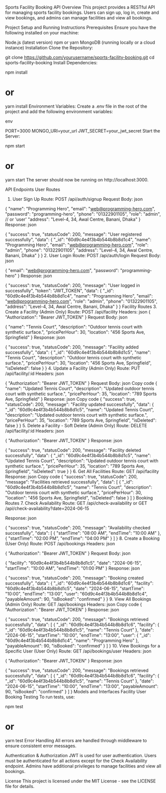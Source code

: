 Sports Facility Booking API
Overview
This project provides a RESTful API for managing sports facility bookings. Users can sign up, log in, create and view bookings, and admins can manage facilities and view all bookings.

Project Setup and Running Instructions
Prerequisites
Ensure you have the following installed on your machine:

Node.js (latest version)
npm or yarn
MongoDB (running locally or a cloud instance)
Installation
Clone the Repository:


git clone https://github.com/yourusername/sports-facility-booking.git
cd sports-facility-booking
Install Dependencies:

npm install
# or
yarn install
Environment Variables:
Create a .env file in the root of the project and add the following environment variables:

env

PORT=3000
MONGO_URI=your_url
JWT_SECRET=your_jwt_secret
Start the Server:



npm start
# or
yarn start
The server should now be running on http://localhost:3000.

API Endpoints
User Routes
1. User Sign Up
Route: POST /api/auth/signup
Request Body:
json

{
  "name": "Programming Hero",
  "email": "web@programming-hero.com",
  "password": "programming-hero",
  "phone": "01322901105",
  "role": "admin", // or 'user'
  "address": "Level-4, 34, Awal Centre, Banani, Dhaka"
}
Response:
json

{
  "success": true,
  "statusCode": 200,
  "message": "User registered successfully",
  "data": {
    "_id": "60d9c4e4f3b4b544b8b8d1c4",
    "name": "Programming Hero",
    "email": "web@programming-hero.com",
    "role": "admin",
    "phone": "01322901105",
    "address": "Level-4, 34, Awal Centre, Banani, Dhaka"
  }
}
2. User Login
Route: POST /api/auth/login
Request Body:
json

{
  "email": "web@programming-hero.com",
  "password": "programming-hero"
}
Response:
json

{
  "success": true,
  "statusCode": 200,
  "message": "User logged in successfully",
  "token": "JWT_TOKEN",
  "data": {
    "_id": "60d9c4e4f3b4b544b8b8d1c4",
    "name": "Programming Hero",
    "email": "web@programming-hero.com",
    "role": "admin",
    "phone": "01322901105",
    "address": "Level-4, 34, Awal Centre, Banani, Dhaka"
  }
}
Facility Routes
3. Create a Facility (Admin Only)
Route: POST /api/facility
Headers:
json
{
  "Authorization": "Bearer JWT_TOKEN"
}
Request Body:
json

{
  "name": "Tennis Court",
  "description": "Outdoor tennis court with synthetic surface.",
  "pricePerHour": 30,
  "location": "456 Sports Ave, Springfield"
}
Response:
json

{
  "success": true,
  "statusCode": 200,
  "message": "Facility added successfully",
  "data": {
    "_id": "60d9c4e4f3b4b544b8b8d1c5",
    "name": "Tennis Court",
    "description": "Outdoor tennis court with synthetic surface.",
    "pricePerHour": 30,
    "location": "456 Sports Ave, Springfield",
    "isDeleted": false
  }
}
4. Update a Facility (Admin Only)
Route: PUT /api/facility/:id
Headers:
json

{
  "Authorization": "Bearer JWT_TOKEN"
}
Request Body:
json
Copy code
{
  "name": "Updated Tennis Court",
  "description": "Updated outdoor tennis court with synthetic surface.",
  "pricePerHour": 35,
  "location": "789 Sports Ave, Springfield"
}
Response:
json
Copy code
{
  "success": true,
  "statusCode": 200,
  "message": "Facility updated successfully",
  "data": {
    "_id": "60d9c4e4f3b4b544b8b8d1c5",
    "name": "Updated Tennis Court",
    "description": "Updated outdoor tennis court with synthetic surface.",
    "pricePerHour": 35,
    "location": "789 Sports Ave, Springfield",
    "isDeleted": false
  }
}
5. Delete a Facility - Soft Delete (Admin Only)
Route: DELETE /api/facility/:id
Headers:
json

{
  "Authorization": "Bearer JWT_TOKEN"
}
Response:
json

{
  "success": true,
  "statusCode": 200,
  "message": "Facility deleted successfully",
  "data": {
    "_id": "60d9c4e4f3b4b544b8b8d1c5",
    "name": "Updated Tennis Court",
    "description": "Updated outdoor tennis court with synthetic surface.",
    "pricePerHour": 35,
    "location": "789 Sports Ave, Springfield",
    "isDeleted": true
  }
}
6. Get All Facilities
Route: GET /api/facility
Response:
json
Copy code
{
  "success": true,
  "statusCode": 200,
  "message": "Facilities retrieved successfully",
  "data": [
    {
      "_id": "60d9c4e4f3b4b544b8b8d1c5",
      "name": "Tennis Court",
      "description": "Outdoor tennis court with synthetic surface.",
      "pricePerHour": 30,
      "location": "456 Sports Ave, Springfield",
      "isDeleted": false
    }
  ]
}
Booking Routes
7. Check Availability
Route: GET /api/check-availability
or 
GET /api/check-availability?date=2024-06-15

Response:
json

{
  "success": true,
  "statusCode": 200,
  "message": "Availability checked successfully",
  "data": [
    {
      "startTime": "08:00 AM",
      "endTime": "10:00 AM"
    },
    {
      "startTime": "02:00 PM",
      "endTime": "04:00 PM"
    }
  ]
}
8. Create a Booking (User Only)
Route: POST /api/bookings
Headers:
json

{
  "Authorization": "Bearer JWT_TOKEN"
}
Request Body:
json

{
  "facility": "60d9c4e4f3b4b544b8b8d1c5",
  "date": "2024-06-15",
  "startTime": "10:00 AM",
  "endTime": "01:00 PM"
}
Response:
json

{
  "success": true,
  "statusCode": 200,
  "message": "Booking created successfully",
  "data": {
    "_id": "60d9c4e4f3b4b544b8b8d1c6",
    "facility": "60d9c4e4f3b4b544b8b8d1c5",
    "date": "2024-06-15",
    "startTime": "10:00",
    "endTime": "13:00",
    "user": "60d9c4e4f3b4b544b8b8d1c4",
    "payableAmount": 90,
    "isBooked": "confirmed"
  }
}
9. View All Bookings (Admin Only)
Route: GET /api/bookings
Headers:
json
Copy code
{
  "Authorization": "Bearer JWT_TOKEN"
}
Response:
json

{
  "success": true,
  "statusCode": 200,
  "message": "Bookings retrieved successfully",
  "data": [
    {
      "_id": "60d9c4e4f3b4b544b8b8d1c6",
      "facility": {
        "_id": "60d9c4e4f3b4b544b8b8d1c5",
        "name": "Tennis Court"
      },
      "date": "2024-06-15",
      "startTime": "10:00",
      "endTime": "13:00",
      "user": {
        "_id": "60d9c4e4f3b4b544b8b8d1c4",
        "name": "Programming Hero"
      },
      "payableAmount": 90,
      "isBooked": "confirmed"
    }
  ]
}
10. View Bookings for a Specific User (User Only)
Route: GET /api/bookings/user
Headers:
json

{
  "Authorization": "Bearer JWT_TOKEN"
}
Response:
json

{
  "success": true,
  "statusCode": 200,
  "message": "Bookings retrieved successfully",
  "data": [
    {
      "_id": "60d9c4e4f3b4b544b8b8d1c6",
      "facility": {
        "_id": "60d9c4e4f3b4b544b8b8d1c5",
        "name": "Tennis Court"
      },
      "date": "2024-06-15",
      "startTime": "10:00",
      "endTime": "13:00",
      "payableAmount": 90,
      "isBooked": "confirmed"
    }
  ]
}
Models and Interfaces
Facility
User
Booking
Testing
To run tests, use:


npm test
# or
yarn test
Error Handling
All errors are handled through middleware to ensure consistent error messages.

Authentication & Authorization
JWT is used for user authentication. Users must be authenticated for all actions except for the Check Availability endpoint. Admins have additional privileges to manage facilities and view all bookings.

License
This project is licensed under the MIT License - see the LICENSE file for details.

